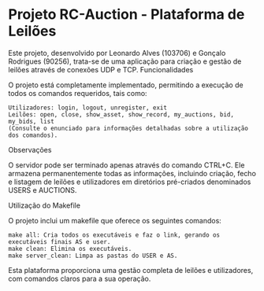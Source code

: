 # Projeto RC-Auction - Plataforma de Leilões

Este projeto, desenvolvido por Leonardo Alves (103706) e Gonçalo Rodrigues (90256), trata-se de uma aplicação para criação e gestão de leilões através de conexões UDP e TCP.
Funcionalidades

O projeto está completamente implementado, permitindo a execução de todos os comandos requeridos, tais como:

    Utilizadores: login, logout, unregister, exit
    Leilões: open, close, show_asset, show_record, my_auctions, bid, my_bids, list
    (Consulte o enunciado para informações detalhadas sobre a utilização dos comandos).

Observações

O servidor pode ser terminado apenas através do comando CTRL+C. Ele armazena permanentemente todas as informações, incluindo criação, fecho e listagem de leilões e utilizadores em diretórios pré-criados denominados USERS e AUCTIONS.

Utilização do Makefile

O projeto inclui um makefile que oferece os seguintes comandos:

    make all: Cria todos os executáveis e faz o link, gerando os executáveis finais AS e user.
    make clean: Elimina os executáveis.
    make server_clean: Limpa as pastas do USER e AS.

Esta plataforma proporciona uma gestão completa de leilões e utilizadores, com comandos claros para a sua operação.
